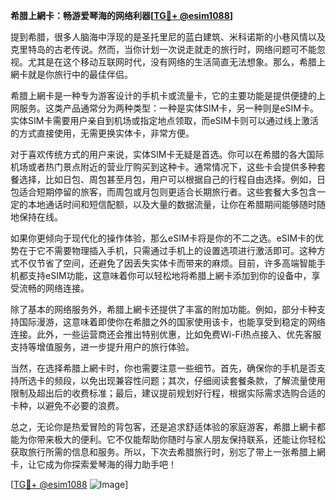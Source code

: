 **希腊上網卡：畅游爱琴海的网络利器[[TG💪+ @esim1088](https://t.me/s/esim1088)]**

提到希腊，很多人脑海中浮现的是圣托里尼的蓝白建筑、米科诺斯的小巷风情以及克里特岛的古老传说。然而，当你计划一次说走就走的旅行时，网络问题可不能忽视。尤其是在这个移动互联网时代，没有网络的生活简直无法想象。那么，希腊上網卡就是你旅行中的最佳伴侣。

希腊上網卡是一种专为游客设计的手机卡或流量卡，它的主要功能是提供便捷的上网服务。这类产品通常分为两种类型：一种是实体SIM卡，另一种则是eSIM卡。实体SIM卡需要用户亲自到机场或指定地点领取，而eSIM卡则可以通过线上激活的方式直接使用，无需更换实体卡，非常方便。

对于喜欢传统方式的用户来说，实体SIM卡无疑是首选。你可以在希腊的各大国际机场或者热门景点附近的营业厅购买到这种卡。通常情况下，这些卡会提供多种套餐选择，比如日包、周包甚至月包，用户可以根据自己的行程自由选择。例如，日包适合短期停留的旅客，而周包或月包则更适合长期旅行者。这些套餐大多包含一定的本地通话时间和短信配额，以及大量的数据流量，让你在希腊期间能够随时随地保持在线。

如果你更倾向于现代化的操作体验，那么eSIM卡将是你的不二之选。eSIM卡的优势在于它不需要物理插入手机，只需通过手机上的设置选项进行激活即可。这种方式不仅节省了空间，还避免了因丢失实体卡而带来的麻烦。目前，许多高端智能手机都支持eSIM功能，这意味着你可以轻松地将希腊上網卡添加到你的设备中，享受流畅的网络连接。

除了基本的网络服务外，希腊上網卡还提供了丰富的附加功能。例如，部分卡种支持国际漫游，这意味着即使你在希腊之外的国家使用该卡，也能享受到稳定的网络连接。此外，一些运营商还会推出特别优惠，比如免费Wi-Fi热点接入、优先客服支持等增值服务，进一步提升用户的旅行体验。

当然，在选择希腊上網卡时，你也需要注意一些细节。首先，确保你的手机是否支持所选卡的频段，以免出现兼容性问题；其次，仔细阅读套餐条款，了解流量使用限制及超出后的收费标准；最后，建议提前规划好行程，根据实际需求选购合适的卡种，以避免不必要的浪费。

总之，无论你是热爱冒险的背包客，还是追求舒适体验的家庭游客，希腊上網卡都能为你带来极大的便利。它不仅能帮助你随时与家人朋友保持联系，还能让你轻松获取旅行所需的信息和服务。所以，下次去希腊旅行时，别忘了带上一张希腊上網卡，让它成为你探索爱琴海的得力助手吧！

[[TG💪+ @esim1088](https://t.me/s/esim1088) ![Image](https://i.postimg.cc/4NQfJmqS/Snipaste-2025-05-13-00-14-12.png)]